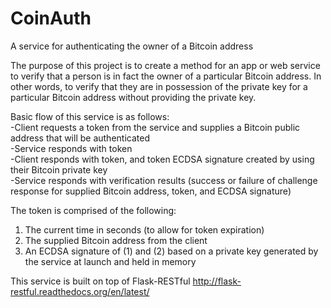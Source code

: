 CoinAuth
========

A service for authenticating the owner of a Bitcoin address

The purpose of this project is to create a method for an app or web service to verify that a person is in fact the owner of a particular Bitcoin address. In other words, to verify that they are in possession of the private key for a particular Bitcoin address without providing the private key.

Basic flow of this service is as follows:  
-Client requests a token from the service and supplies a Bitcoin public address that will be authenticated  
-Service responds with token  
-Client responds with token, and token ECDSA signature created by using their Bitcoin private key  
-Service responds with verification results (success or failure of challenge response for supplied Bitcoin address, token, and ECDSA signature)

The token is comprised of the following:  
1. The current time in seconds (to allow for token expiration)  
2. The supplied Bitcoin address from the client  
3. An ECDSA signature of (1) and (2) based on a private key generated by the service at launch and held in memory

This service is built on top of Flask-RESTful http://flask-restful.readthedocs.org/en/latest/
